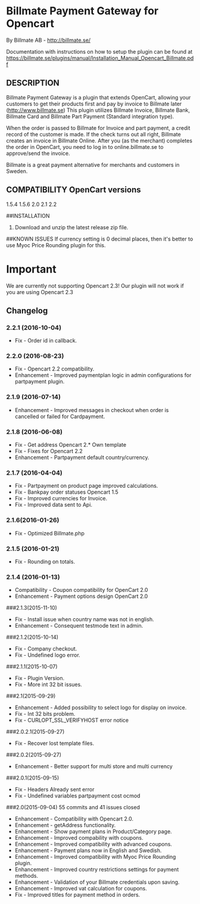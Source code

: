 # Billmate Payment Gateway for Opencart
By Billmate AB - http://billmate.se/

Documentation with instructions on how to setup the plugin can be found at https://billmate.se/plugins/manual/Installation_Manual_Opencart_Billmate.pdf


## DESCRIPTION

Billmate Payment Gateway is a plugin that extends OpenCart, allowing your customers to get their products first and pay by invoice to Billmate later (http://www.billmate.se) This plugin utilizes Billmate Invoice, Billmate Bank, Billmate Card and Billmate Part Payment (Standard integration type).

When the order is passed to Billmate for Invoice and part payment, a credit record of the customer is made. If the check turns out all right, Billmate creates an invoice in Billmate Online. After you (as the merchant) completes the order in OpenCart, you need to log in to online.billmate.se to approve/send the invoice.

Billmate is a great payment alternative for merchants and customers in Sweden.


## COMPATIBILITY OpenCart versions
1.5.4 1.5.6 2.0 2.1 2.2

##INSTALLATION

1. Download and unzip the latest release zip file.


##KNOWN ISSUES
If currency setting is 0 decimal places, then it's better to use Myoc Price Rounding plugin for this.

# Important
We are currently not supporting Opencart 2.3! Our plugin will not work if you are using Opencart 2.3


## Changelog

### 2.2.1 (2016-10-04)
* Fix - Order id in callback.

### 2.2.0 (2016-08-23)
* Fix - Opencart 2.2 compatibility. 
* Enhancement - Improved paymentplan logic in admin configurations for partpayment plugin. 

### 2.1.9 (2016-07-14)
* Enhancement - Improved messages in checkout when order is cancelled or failed for Cardpayment.

### 2.1.8 (2016-06-08)
* Fix - Get address Opencart 2.* Own template
* Fix - Fixes for Opencart 2.2 
* Enhancement - Partpayment default country/currency.

### 2.1.7 (2016-04-04)
* Fix - Partpayment on product page improved calculations.
* Fix - Bankpay order statuses Opencart 1.5
* Fix - Improved currencies for Invoice.
* Fix - Improved data sent to Api.


### 2.1.6(2016-01-26)
* Fix - Optimized Billmate.php

### 2.1.5 (2016-01-21)
* Fix - Rounding on totals.

### 2.1.4 (2016-01-13)
* Compatibility - Coupon compatibility for OpenCart 2.0
* Enhancement - Payment options design OpenCart 2.0


###2.1.3(2015-11-10)
* Fix - Install issue when country name was not in english.
* Enhancement - Consequent testmode text in admin.

###2.1.2(2015-10-14)
* Fix - Company checkout.
* Fix - Undefined logo error.

###2.1.1(2015-10-07)
* Fix - Plugin Version.
* Fix - More int 32 bit issues.

###2.1(2015-09-29)
* Enhancement - Added possibility to select logo for display on invoice.
* Fix - Int 32 bits problem.
* Fix - CURLOPT_SSL_VERIFYHOST error notice

###2.0.2.1(2015-09-27)
* Fix - Recover lost template files.

###2.0.2(2015-09-27)
* Enhancement - Better support for multi store and multi currency

###2.0.1(2015-09-15)
* Fix - Headers Already sent error
* Fix - Undefined variables partpayment cost ocmod

###2.0(2015-09-04)
55 commits and 41 issues closed

* Enhancement - Compatibility with Opencart 2.0.
* Enhancement - getAddress functionality.
* Enhancement - Show payment plans in Product/Category page.
* Enhancement - Improved compability with coupons.
* Enhancement - Improved compatibility with advanced coupons.
* Enhancement - Payment plans now in English and Swedish.
* Enhancement - Improved compatibility with Myoc Price Rounding plugin.
* Enhancement - Improved country restrictions settings for payment methods.
* Enhancement - Validation of your Billmate credentials upon saving.
* Enhancement - Improved vat calculation for coupons.
* Fix - Improved titles for payment method in orders.

